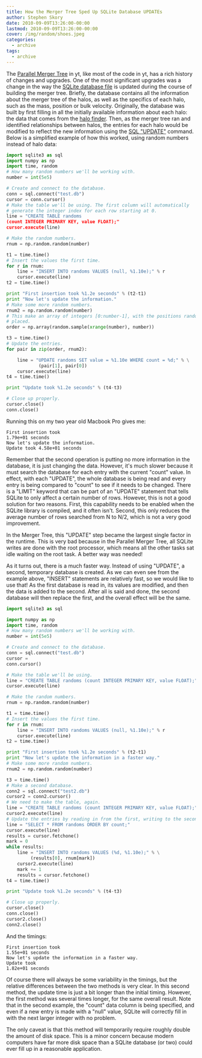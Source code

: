 ```yaml
---
title: How the Merger Tree Sped Up SQLite Database UPDATEs
author: Stephen Skory
date: 2010-09-09T13:26:00-00:00
lastmod: 2010-09-09T13:26:00-00:00
cover: /img/random/shoes.jpeg
categories:
  - archive
tags:
  - archive
---
```

The [Parallel Merger
Tree](http://yt.enzotools.org/doc/extensions/merger_tree.html) in yt,
like most of the code in yt, has a rich history of changes and upgrades.
One of the most significant upgrades was a change in the way the [SQLite
database file](http://sqlite.org/) is updated during the course of
building the merger tree. Briefly, the database contains all the
information about the merger tree of the halos, as well as the specifics
of each halo, such as the mass, position or bulk velocity. Originally,
the database was built by first filling in all the initially available
information about each halo: the data that comes from the [halo
finder](http://yt.enzotools.org/doc/extensions/running_halofinder.html).
Then, as the merger tree ran and identified relationships between halos,
the entries for each halo would be modified to reflect the new
information using the [SQL "UPDATE"](http://sqlite.org/lang_update.html)
command. Below is a simplified example of how this worked, using random
numbers instead of halo data:

``` python
import sqlite3 as sql
import numpy as np
import time, random
# How many random numbers we'll be working with.
number = int(5e5)

# Create and connect to the database.
conn = sql.connect("test.db")
cursor = conn.cursor()
# Make the table we'll be using. The first column will automatically
# generate the integer index for each row starting at 0.
line = "CREATE TABLE randoms
(count INTEGER PRIMARY KEY, value FLOAT);"
cursor.execute(line)

# Make the random numbers.
rnum = np.random.random(number)

t1 = time.time()
# Insert the values the first time.
for r in rnum:
    line = "INSERT INTO randoms VALUES (null, %1.10e);" % r
    cursor.execute(line)
t2 = time.time()

print "First insertion took %1.2e seconds" % (t2-t1)
print "Now let's update the information."
# Make some more random numbers.
rnum2 = np.random.random(number)
# This make an array of integers [0:number-1], with the positions randomly
# placed.
order = np.array(random.sample(xrange(number), number))

t3 = time.time()
# Update the entries.
for pair in zip(order, rnum2):

    line = "UPDATE randoms SET value = %1.10e WHERE count = %d;" % \
            (pair[1], pair[0])
    cursor.execute(line)
t4 = time.time()

print "Update took %1.2e seconds" % (t4-t3)

# Close up properly.
cursor.close()
conn.close()
```

Running this on my two year old Macbook Pro gives me:

``` none
First insertion took
1.79e+01 seconds
Now let's update the information.
Update took 4.58e+01 seconds
```

Remember that the second operation is putting no more information in the
database, it is just changing the data. However, it's much slower
because it must search the database for each entry with the current
"count" value. In effect, with each "UPDATE", the whole database is
being read and every entry is being compared to "count" to see if it
needs to be changed. There is a "LIMIT" keyword that can be part of an
"UPDATE" statement that tells SQLite to only affect a certain number of
rows. However, this is not a good solution for two reasons. First, this
capability needs to be enabled when the SQLite library is compiled, and
it often isn't. Second, this only reduces the average number of rows
searched from N to N/2, which is not a very good improvement.

In the Merger Tree, this "UPDATE" step became the largest single factor
in the runtime. This is very bad because in the Parallel Merger Tree,
all SQLite writes are done with the root processor, which means all the
other tasks sat idle waiting on the root task. A better way was needed!

As it turns out, there is a much faster way. Instead of using "UPDATE",
a second, temporary database is created. As we can even see from the
example above, "INSERT" statements are relatively fast, so we would like
to use that! As the first database is read in, its values are modified,
and then the data is added to the second. After all is said and done,
the second database will then replace the first, and the overall effect
will be the same.

``` python
import sqlite3 as sql

import numpy as np
import time, random
# How many random numbers we'll be working with.
number = int(5e5)

# Create and connect to the database.
conn = sql.connect("test.db")
cursor =
conn.cursor()

# Make the table we'll be using.
line = "CREATE TABLE randoms (count INTEGER PRIMARY KEY, value FLOAT);"
cursor.execute(line)

# Make the random numbers.
rnum = np.random.random(number)

t1 = time.time()
# Insert the values the first time.
for r in rnum:
    line = "INSERT INTO randoms VALUES (null, %1.10e);" % r
    cursor.execute(line)
t2 = time.time()

print "First insertion took %1.2e seconds" % (t2-t1)
print "Now let's update the information in a faster way."
# Make some more random numbers.
rnum2 = np.random.random(number)

t3 = time.time()
# Make a second database.
conn2 = sql.connect("test2.db")
cursor2 = conn2.cursor()
# We need to make the table, again.
line = "CREATE TABLE randoms (count INTEGER PRIMARY KEY, value FLOAT);"
cursor2.execute(line)
# Update the entries by reading in from the first, writing to the second.
line = "SELECT * FROM randoms ORDER BY count;"
cursor.execute(line)
results = cursor.fetchone()
mark = 0
while results:
    line = "INSERT INTO randoms VALUES (%d, %1.10e);" % \
         (results[0], rnum[mark])
    cursor2.execute(line)
    mark += 1
    results = cursor.fetchone()
t4 = time.time()

print "Update took %1.2e seconds" % (t4-t3)

# Close up properly.
cursor.close()
conn.close()
cursor2.close()
conn2.close()
```

And the timings:

``` none
First insertion took
1.55e+01 seconds
Now let's update the information in a faster way.
Update took
1.82e+01 seconds
```

Of course there will always be some variability in the timings, but the
relative differences between the two methods is very clear. In this
second method, the update time is just a bit longer than the initial
timing. However, the first method was several times longer, for the same
overall result. Note that in the second example, the "count" data column
is being specified, and even if a new entry is made with a "null" value,
SQLite will correctly fill in with the next larger integer with no
problem.

The only caveat is that this method will temporarily require roughly
double the amount of disk space. This is a minor concern because modern
computers have far more disk space than a SQLite database (or two) could
ever fill up in a reasonable application.
